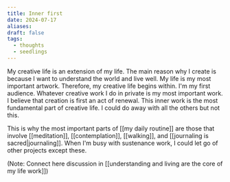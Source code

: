 ```yaml
---
title: Inner first
date: 2024-07-17
aliases: 
draft: false
tags:
  - thoughts
  - seedlings
---
```

My creative life is an extension of my life. The main reason why I create is because I want to understand the world and live well. My life is my most important artwork. Therefore, my creative life begins within. I'm my first audience. Whatever creative work I do in private is my most important work. I believe that creation is first an act of renewal. This inner work is the most fundamental part of creative life. I could do away with all the others but not this.

This is why the most important parts of [[my daily routine]] are those that involve [[meditation]], [[contemplation]], [[walking]], and [[journaling is sacred|journaling]]. When I'm busy with sustenance work, I could let go of other projects except these.

(Note: Connect here discussion in [[understanding and living are the core of my life work]])